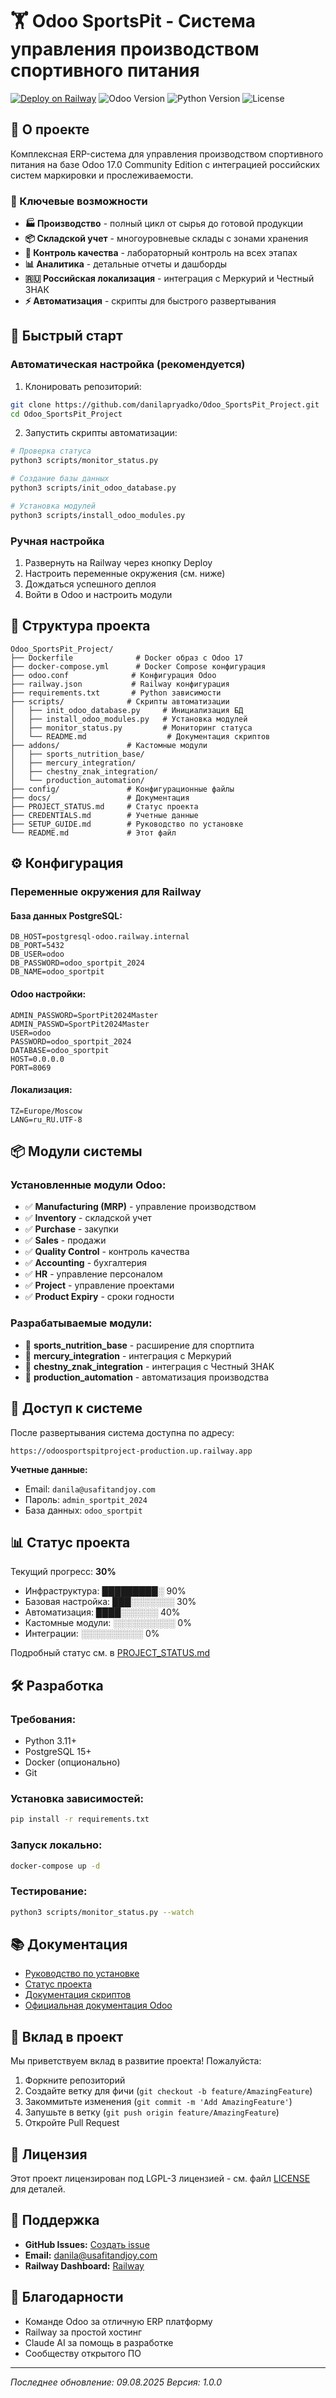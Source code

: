 # 🏋️ Odoo SportsPit - Система управления производством спортивного питания

[![Deploy on Railway](https://railway.app/button.svg)](https://railway.app)
![Odoo Version](https://img.shields.io/badge/Odoo-17.0-purple)
![Python Version](https://img.shields.io/badge/Python-3.11-blue)
![License](https://img.shields.io/badge/License-LGPL--3-green)

## 📌 О проекте

Комплексная ERP-система для управления производством спортивного питания на базе Odoo 17.0 Community Edition с интеграцией российских систем маркировки и прослеживаемости.

### 🎯 Ключевые возможности

- **🏭 Производство** - полный цикл от сырья до готовой продукции
- **📦 Складской учет** - многоуровневые склады с зонами хранения
- **🔬 Контроль качества** - лабораторный контроль на всех этапах
- **📊 Аналитика** - детальные отчеты и дашборды
- **🇷🇺 Российская локализация** - интеграция с Меркурий и Честный ЗНАК
- **⚡ Автоматизация** - скрипты для быстрого развертывания

## 🚀 Быстрый старт

### Автоматическая настройка (рекомендуется)

1. Клонировать репозиторий:
```bash
git clone https://github.com/danilapryadko/Odoo_SportsPit_Project.git
cd Odoo_SportsPit_Project
```

2. Запустить скрипты автоматизации:
```bash
# Проверка статуса
python3 scripts/monitor_status.py

# Создание базы данных
python3 scripts/init_odoo_database.py

# Установка модулей
python3 scripts/install_odoo_modules.py
```

### Ручная настройка

1. Развернуть на Railway через кнопку Deploy
2. Настроить переменные окружения (см. ниже)
3. Дождаться успешного деплоя
4. Войти в Odoo и настроить модули

## 📁 Структура проекта

```
Odoo_SportsPit_Project/
├── Dockerfile              # Docker образ с Odoo 17
├── docker-compose.yml      # Docker Compose конфигурация
├── odoo.conf              # Конфигурация Odoo
├── railway.json           # Railway конфигурация
├── requirements.txt       # Python зависимости
├── scripts/              # Скрипты автоматизации
│   ├── init_odoo_database.py     # Инициализация БД
│   ├── install_odoo_modules.py   # Установка модулей
│   ├── monitor_status.py         # Мониторинг статуса
│   └── README.md                  # Документация скриптов
├── addons/               # Кастомные модули
│   ├── sports_nutrition_base/
│   ├── mercury_integration/
│   ├── chestny_znak_integration/
│   └── production_automation/
├── config/               # Конфигурационные файлы
├── docs/                 # Документация
├── PROJECT_STATUS.md     # Статус проекта
├── CREDENTIALS.md        # Учетные данные
├── SETUP_GUIDE.md        # Руководство по установке
└── README.md             # Этот файл
```

## ⚙️ Конфигурация

### Переменные окружения для Railway

#### База данных PostgreSQL:
```env
DB_HOST=postgresql-odoo.railway.internal
DB_PORT=5432
DB_USER=odoo
DB_PASSWORD=odoo_sportpit_2024
DB_NAME=odoo_sportpit
```

#### Odoo настройки:
```env
ADMIN_PASSWORD=SportPit2024Master
ADMIN_PASSWD=SportPit2024Master
USER=odoo
PASSWORD=odoo_sportpit_2024
DATABASE=odoo_sportpit
HOST=0.0.0.0
PORT=8069
```

#### Локализация:
```env
TZ=Europe/Moscow
LANG=ru_RU.UTF-8
```

## 📦 Модули системы

### Установленные модули Odoo:
- ✅ **Manufacturing (MRP)** - управление производством
- ✅ **Inventory** - складской учет
- ✅ **Purchase** - закупки
- ✅ **Sales** - продажи
- ✅ **Quality Control** - контроль качества
- ✅ **Accounting** - бухгалтерия
- ✅ **HR** - управление персоналом
- ✅ **Project** - управление проектами
- ✅ **Product Expiry** - сроки годности

### Разрабатываемые модули:
- 🔄 **sports_nutrition_base** - расширение для спортпита
- 🔄 **mercury_integration** - интеграция с Меркурий
- 🔄 **chestny_znak_integration** - интеграция с Честный ЗНАК
- 🔄 **production_automation** - автоматизация производства

## 🔐 Доступ к системе

После развертывания система доступна по адресу:
```
https://odoosportspitproject-production.up.railway.app
```

**Учетные данные:**
- Email: `danila@usafitandjoy.com`
- Пароль: `admin_sportpit_2024`
- База данных: `odoo_sportpit`

## 📊 Статус проекта

Текущий прогресс: **30%**

- Инфраструктура: █████████░ 90%
- Базовая настройка: ███░░░░░░░ 30%
- Автоматизация: ████░░░░░░ 40%
- Кастомные модули: ░░░░░░░░░░ 0%
- Интеграции: ░░░░░░░░░░ 0%

Подробный статус см. в [PROJECT_STATUS.md](PROJECT_STATUS.md)

## 🛠️ Разработка

### Требования:
- Python 3.11+
- PostgreSQL 15+
- Docker (опционально)
- Git

### Установка зависимостей:
```bash
pip install -r requirements.txt
```

### Запуск локально:
```bash
docker-compose up -d
```

### Тестирование:
```bash
python3 scripts/monitor_status.py --watch
```

## 📚 Документация

- [Руководство по установке](SETUP_GUIDE.md)
- [Статус проекта](PROJECT_STATUS.md)
- [Документация скриптов](scripts/README.md)
- [Официальная документация Odoo](https://www.odoo.com/documentation/17.0/)

## 🤝 Вклад в проект

Мы приветствуем вклад в развитие проекта! Пожалуйста:

1. Форкните репозиторий
2. Создайте ветку для фичи (`git checkout -b feature/AmazingFeature`)
3. Закоммитьте изменения (`git commit -m 'Add AmazingFeature'`)
4. Запушьте в ветку (`git push origin feature/AmazingFeature`)
5. Откройте Pull Request

## 📝 Лицензия

Этот проект лицензирован под LGPL-3 лицензией - см. файл [LICENSE](LICENSE) для деталей.

## 💬 Поддержка

- **GitHub Issues:** [Создать issue](https://github.com/danilapryadko/Odoo_SportsPit_Project/issues)
- **Email:** danila@usafitandjoy.com
- **Railway Dashboard:** [Railway](https://railway.app)

## 🙏 Благодарности

- Команде Odoo за отличную ERP платформу
- Railway за простой хостинг
- Claude AI за помощь в разработке
- Сообществу открытого ПО

---

*Последнее обновление: 09.08.2025*
*Версия: 1.0.0*
